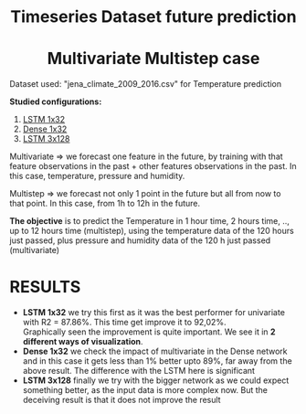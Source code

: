 # <center>Timeseries Dataset future prediction</center>
# <center>Multivariate Multistep case </center>

Dataset used: "jena_climate_2009_2016.csv" for Temperature prediction

<a name="id8"></a>
**Studied configurations:**

1. [LSTM 1x32](#id1)
2. [Dense 1x32](#id2)
3. [LSTM 3x128](#id3)

Multivariate => we forecast one feature in the future, by training with that feature observations in the past + other features observations in the past. In this case, temperature, pressure and humidity.

Multistep => we forecast not only 1 point in the future but all from now to that point. In this case, from 1h to 12h in the future.


**The objective** is to predict the Temperature in 1 hour time, 2 hours time, .., up to 12 hours time (multistep), using the temperature data of the 120 hours just passed, plus pressure and humidity data of the 120 h just passed (multivariate)


# RESULTS
- **LSTM 1x32** we try this first as it was the best performer for univariate with R2 = 87.86%. This time get improve it to 92,02%.  
    Graphically seen the improvement is quite important. We see it in **2 different ways of visualization**.
- **Dense 1x32** we check the impact of multivariate in the Dense network and in this case it gets less than 1% better upto 89%, far away from the above result. 
    The difference with the LSTM here is significant
- **LSTM 3x128** finally we try with the bigger network as we could expect something better, as the input data is more complex now. But the deceiving result is that it does not improve the result
